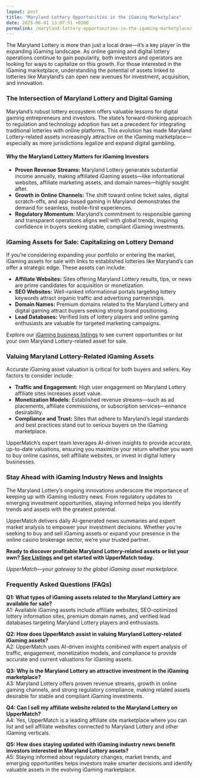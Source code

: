 ```yaml
---
layout: post
title: "Maryland Lottery Opportunities in the iGaming Marketplace"
date: 2025-06-01 13:07:51 +0200
permalink: /maryland-lottery-opportunities-in-the-igaming-marketplace/
---
```

The Maryland Lottery is more than just a local draw—it’s a key player in the expanding iGaming landscape. As online gaming and digital lottery operations continue to gain popularity, both investors and operators are looking for ways to capitalize on this growth. For those interested in the iGaming marketplace, understanding the potential of assets linked to lotteries like Maryland’s can open new avenues for investment, acquisition, and innovation.

### The Intersection of Maryland Lottery and Digital Gaming

Maryland’s robust lottery ecosystem offers valuable lessons for digital gaming entrepreneurs and investors. The state’s forward-thinking approach to regulation and technology adoption has set a precedent for integrating traditional lotteries with online platforms. This evolution has made Maryland Lottery-related assets increasingly attractive on the iGaming marketplace—especially as more jurisdictions legalize and expand digital gambling.

#### Why the Maryland Lottery Matters for iGaming Investors

- **Proven Revenue Streams:** Maryland Lottery generates substantial income annually, making affiliated iGaming assets—like informational websites, affiliate marketing assets, and domain names—highly sought after.
- **Growth in Online Channels:** The shift toward online ticket sales, digital scratch-offs, and app-based gaming in Maryland demonstrates the demand for seamless, mobile-first experiences.
- **Regulatory Momentum:** Maryland’s commitment to responsible gaming and transparent operations aligns well with global trends, inspiring confidence in buyers seeking stable, compliant iGaming investments.

### iGaming Assets for Sale: Capitalizing on Lottery Demand

If you’re considering expanding your portfolio or entering the market, iGaming assets for sale with links to established lotteries like Maryland’s can offer a strategic edge. These assets can include:

- **Affiliate Websites:** Sites offering Maryland Lottery results, tips, or news are prime candidates for acquisition or monetization.
- **SEO Websites:** Well-ranked informational portals targeting lottery keywords attract organic traffic and advertising partnerships.
- **Domain Names:** Premium domains related to the Maryland Lottery and digital gaming attract buyers seeking strong brand positioning.
- **Lead Databases:** Verified lists of lottery players and online gaming enthusiasts are valuable for targeted marketing campaigns.

Explore our [iGaming business listings](https://www.uppermatch.com) to see current opportunities or list your own Maryland Lottery-related asset for sale.

### Valuing Maryland Lottery-Related iGaming Assets

Accurate iGaming asset valuation is critical for both buyers and sellers. Key factors to consider include:

- **Traffic and Engagement:** High user engagement on Maryland Lottery affiliate sites increases asset value.
- **Monetization Models:** Established revenue streams—such as ad placements, affiliate commissions, or subscription services—enhance desirability.
- **Compliance and Trust:** Sites that adhere to Maryland’s legal standards and best practices stand out to serious buyers on the iGaming marketplace.

UpperMatch’s expert team leverages AI-driven insights to provide accurate, up-to-date valuations, ensuring you maximize your return whether you want to buy online casinos, sell affiliate websites, or invest in digital lottery businesses.

### Stay Ahead with iGaming Industry News and Insights

The Maryland Lottery’s ongoing innovations underscore the importance of keeping up with iGaming industry news. From regulatory updates to emerging investment opportunities, staying informed helps you identify trends and assets with the greatest potential.

UpperMatch delivers daily AI-generated news summaries and expert market analysis to empower your investment decisions. Whether you’re seeking to buy and sell iGaming assets or expand your presence in the online casino brokerage sector, we’re your trusted partner.

**Ready to discover profitable Maryland Lottery-related assets or list your own? [See Listings](https://www.uppermatch.com) and get started with UpperMatch today.**

*UpperMatch—your gateway to the global iGaming asset marketplace.*

### Frequently Asked Questions (FAQs)

**Q1: What types of iGaming assets related to the Maryland Lottery are available for sale?**  
A1: Available iGaming assets include affiliate websites, SEO-optimized lottery information sites, premium domain names, and verified lead databases targeting Maryland Lottery players and enthusiasts.

**Q2: How does UpperMatch assist in valuing Maryland Lottery-related iGaming assets?**  
A2: UpperMatch uses AI-driven insights combined with expert analysis of traffic, engagement, monetization models, and compliance to provide accurate and current valuations for iGaming assets.

**Q3: Why is the Maryland Lottery an attractive investment in the iGaming marketplace?**  
A3: Maryland Lottery offers proven revenue streams, growth in online gaming channels, and strong regulatory compliance, making related assets desirable for stable and compliant iGaming investments.

**Q4: Can I sell my affiliate website related to the Maryland Lottery on UpperMatch?**  
A4: Yes, UpperMatch is a leading affiliate site marketplace where you can list and sell affiliate websites connected to Maryland Lottery and other iGaming verticals.

**Q5: How does staying updated with iGaming industry news benefit investors interested in Maryland Lottery assets?**  
A5: Staying informed about regulatory changes, market trends, and emerging opportunities helps investors make smarter decisions and identify valuable assets in the evolving iGaming marketplace.

<script type="application/ld+json">
{
  "@context": "https://schema.org",
  "@type": "BlogPosting",
  "headline": "Maryland Lottery Opportunities in the iGaming Marketplace",
  "description": "Explore the investment potential of Maryland Lottery-related assets within the global iGaming marketplace. Learn about asset types, valuation factors, and market trends with UpperMatch.",
  "author": {
    "@type": "Person",
    "name": "UpperMatch"
  },
  "publisher": {
    "@type": "Person",
    "name": "UpperMatch"
  },
  "datePublished": "2024-06-01",
  "mainEntityOfPage": {
    "@type": "WebPage",
    "@id": "https://www.uppermatch.com/blog/maryland-lottery-opportunities-igaming-marketplace"
  },
  "url": "https://www.uppermatch.com/blog/maryland-lottery-opportunities-igaming-marketplace",
  "inLanguage": "en",
  "keywords": "iGaming marketplace, buy online casinos, sell affiliate websites, iGaming assets for sale, online casino investments, iGaming M&A platform, affiliate site marketplace, SEO website sales, iGaming business listings, buy and sell iGaming assets, online casino brokerage, iGaming asset valuation, affiliate marketing assets, iGaming domain sales, iGaming industry news, iGaming investment opportunities, iGaming business acquisitions, iGaming asset marketplace, iGaming website listings, iGaming asset exchange",
  "image": "https://www.uppermatch.com/images/blog/maryland-lottery-igaming.jpg"
}
</script>

<script type="application/ld+json">
{
  "@context": "https://schema.org",
  "@type": "FAQPage",
  "mainEntity": [
    {
      "@type": "Question",
      "name": "What types of iGaming assets related to the Maryland Lottery are available for sale?",
      "acceptedAnswer": {
        "@type": "Answer",
        "text": "Available iGaming assets include affiliate websites, SEO-optimized lottery information sites, premium domain names, and verified lead databases targeting Maryland Lottery players and enthusiasts."
      }
    },
    {
      "@type": "Question",
      "name": "How does UpperMatch assist in valuing Maryland Lottery-related iGaming assets?",
      "acceptedAnswer": {
        "@type": "Answer",
        "text": "UpperMatch uses AI-driven insights combined with expert analysis of traffic, engagement, monetization models, and compliance to provide accurate and current valuations for iGaming assets."
      }
    },
    {
      "@type": "Question",
      "name": "Why is the Maryland Lottery an attractive investment in the iGaming marketplace?",
      "acceptedAnswer": {
        "@type": "Answer",
        "text": "Maryland Lottery offers proven revenue streams, growth in online gaming channels, and strong regulatory compliance, making related assets desirable for stable and compliant iGaming investments."
      }
    },
    {
      "@type": "Question",
      "name": "Can I sell my affiliate website related to the Maryland Lottery on UpperMatch?",
      "acceptedAnswer": {
        "@type": "Answer",
        "text": "Yes, UpperMatch is a leading affiliate site marketplace where you can list and sell affiliate websites connected to Maryland Lottery and other iGaming verticals."
      }
    },
    {
      "@type": "Question",
      "name": "How does staying updated with iGaming industry news benefit investors interested in Maryland Lottery assets?",
      "acceptedAnswer": {
        "@type": "Answer",
        "text": "Staying informed about regulatory changes, market trends, and emerging opportunities helps investors make smarter decisions and identify valuable assets in the evolving iGaming marketplace."
      }
    }
  ]
}
</script>